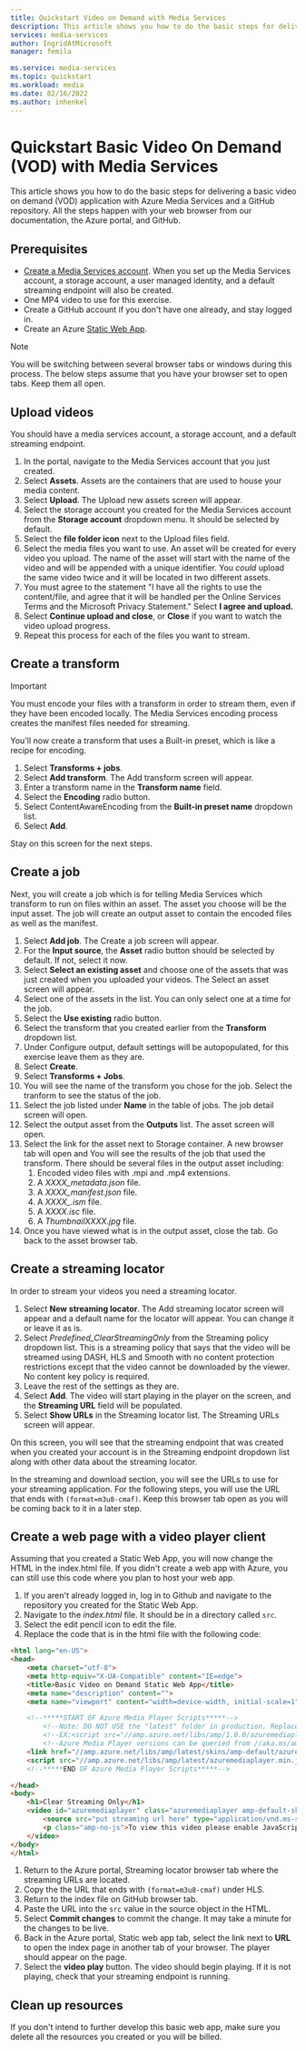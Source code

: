 ```yaml
---
title: Quickstart Video on Demand with Media Services 
description: This article shows you how to do the basic steps for delivering video on demand (VOD) with Azure Media Services.
services: media-services
author: IngridAtMicrosoft
manager: femila

ms.service: media-services
ms.topic: quickstart
ms.workload: media
ms.date: 02/16/2022
ms.author: inhenkel
---
```


# Quickstart Basic Video On Demand (VOD) with Media Services

This article shows you how to do the basic steps for delivering a basic video on demand (VOD) application with Azure Media Services and a GitHub repository.  All the steps happen with your web browser from our documentation, the Azure portal, and GitHub.

## Prerequisites

- [Create a Media Services account](account-create-how-to.md). When you set up the Media Services account, a storage account, a user managed identity, and a default streaming endpoint will also be created.
- One MP4 video to use for this exercise.
- Create a GitHub account if you don't have one already, and stay logged in.
- Create an Azure [Static Web App](//azure/static-web-apps/get-started-portal?tabs=vanilla-javascript).

> [!NOTE]
> You will be switching between several browser tabs or windows during this process. The below steps assume that you have your browser set to open tabs.  Keep them all open.

## Upload videos

You should have a media services account, a storage account, and a default streaming endpoint.  

1. In the portal, navigate to the Media Services account that you just created.
1. Select **Assets**. Assets are the containers that are used to house your media content.
1. Select **Upload**. The Upload new assets screen will appear.
1. Select the storage account you created for the Media Services account from the **Storage account** dropdown menu. It should be selected by default.
1. Select the **file folder icon** next to the Upload files field.
1. Select the media files you want to use. An asset will be created for every video you upload. The name of the asset will start with the name of the video and will be appended with a unique identifier. You *could* upload the same video twice and it will be located in two different assets.
1. You must agree to the statement "I have all the rights to use the content/file, and agree that it will be handled per the Online Services Terms and the Microsoft Privacy Statement." Select **I agree and upload.**
1. Select **Continue upload and close**, or **Close** if you want to watch the video upload progress.
1. Repeat this process for each of the files you want to stream.

## Create a transform

> [!IMPORTANT] 
> You must encode your files with a transform in order to stream them, even if they have been encoded locally.  The Media Services encoding process creates the manifest files needed for streaming.

You'll now create a transform that uses a Built-in preset, which is like a recipe for encoding.

1. Select **Transforms + jobs**.
1. Select **Add transform**. The Add transform screen will appear.
1. Enter a transform name in the **Transform name** field.
1. Select the **Encoding** radio button.
1. Select ContentAwareEncoding from the **Built-in preset name** dropdown list.
1. Select **Add**.

Stay on this screen for the next steps.

## Create a job

Next, you will create a job which is for telling Media Services which transform to run on files within an asset.  The asset you choose will be the input asset.  The job will create an output asset to contain the encoded files as well as the manifest.

1. Select **Add job**. The Create a job screen will appear.
1. For the **Input source**, the **Asset** radio button should be selected by default.  If not, select it now.
1. Select **Select an existing asset** and choose one of the assets that was just created when you uploaded your videos. The Select an asset screen will appear.
1. Select one of the assets in the list. You can only select one at a time for the job.
1. Select the **Use existing** radio button.
1. Select the transform that you created earlier from the **Transform** dropdown list.
1. Under Configure output, default settings will be autopopulated, for this exercise leave them as they are.
1. Select **Create**.
1. Select **Transforms + Jobs**.
1. You will see the name of the transform you chose for the job. Select the tranform to see the status of the job.
1. Select the job listed under **Name** in the table of jobs. The job detail screen will open.
1. Select the output asset from the **Outputs** list. The asset screen will open.
1. Select the link for the asset next to Storage container.  A new browser tab will open and You will see the results of the job that used the transform.  There should be several files in the output asset including:
    1. Encoded video files with .mpi and .mp4 extensions.
    1. A *XXXX_metadata.json* file.
    1. A *XXXX_manifest.json* file.
    1. A *XXXX_.ism* file.
    1. A *XXXX.isc* file.
    1. A *ThumbnailXXXX.jpg* file.
1. Once you have viewed what is in the output asset, close the tab. Go back to the asset browser tab.

## Create a streaming locator

In order to stream your videos you need a streaming locator.

1. Select **New streaming locator**. The Add streaming locator screen will appear and a default name for the locator will appear. You can change it or leave it as is.
1. Select *Predefined_ClearStreamingOnly* from the Streaming policy dropdown list. This is a streaming policy that says that the video will be streamed using DASH, HLS and Smooth with no content protection restrictions except that the video cannot be downloaded by the viewer. No content key policy is required.
1. Leave the rest of the settings as they are.
1. Select **Add**. The video will start playing in the player on the screen, and the **Streaming URL** field will be populated.
1. Select **Show URLs** in the Streaming locator list. The Streaming URLs screen will appear.

On this screen, you will see that the streaming endpoint that was created when you created your account is in the Streaming endpoint dropdown list along with other data about the streaming locator.

In the streaming and download section, you will see the URLs to use for your streaming application. For the following steps, you will use the URL that ends with `(format=m3u8-cmaf)`. Keep this browser tab open as you will be coming back to it in a later step.

## Create a web page with a video player client

Assuming that you created a Static Web App, you will now change the HTML in the index.html file. If you didn't create a web app with Azure, you can still use this code where you plan to host your web app.

1. If you aren't already logged in, log in to Github and navigate to the repository you created for the Static Web App.
1. Navigate to the *index.html* file.  It should be in a directory called `src`.
1. Select the edit pencil icon to edit the file.
1. Replace the code that is in the html file with the following code:

```html
<html lang="en-US">
<head>
    <meta charset="utf-8">
    <meta http-equiv="X-UA-Compatible" content="IE=edge">
    <title>Basic Video on Demand Static Web App</title>
    <meta name="description" content="">
    <meta name="viewport" content="width=device-width, initial-scale=1">

    <!--*****START OF Azure Media Player Scripts*****-->
        <!--Note: DO NOT USE the "latest" folder in production. Replace "latest" with a version number like "1.0.0"-->
        <!--EX:<script src="//amp.azure.net/libs/amp/1.0.0/azuremediaplayer.min.js"></script>-->
        <!--Azure Media Player versions can be queried from //aka.ms/ampchangelog-->
    <link href="//amp.azure.net/libs/amp/latest/skins/amp-default/azuremediaplayer.min.css" rel="stylesheet">
    <script src="//amp.azure.net/libs/amp/latest/azuremediaplayer.min.js"></script>
    <!--*****END OF Azure Media Player Scripts*****-->

</head>
<body>
    <h1>Clear Streaming Only</h1>
    <video id="azuremediaplayer" class="azuremediaplayer amp-default-skin amp-big-play-centered" controls autoplay width="640" height="400" poster="" data-setup='{}' tabindex="0">
        <source src="put streaming url here" type="application/vnd.ms-sstr+xml" />
        <p class="amp-no-js">To view this video please enable JavaScript, and consider upgrading to a web browser that supports HTML5 video</p>
    </video>
</body>
</html>
```

1. Return to the Azure portal, Streaming locator browser tab where the streaming URLs are located.
1. Copy the the URL that ends with `(format=m3u8-cmaf)` under HLS.
1. Return to the index file on GitHub browser tab.
1. Paste the URL into the `src` value in the source object in the HTML.
1. Select **Commit changes** to commit the change. It may take a minute for the changes to be live.
1. Back in the Azure portal, Static web app tab, select the link next to **URL** to open the index page in another tab of your browser. The player should appear on the page.
1. Select the **video play** button. The video should begin playing. If it is not playing, check that your streaming endpoint is running.

## Clean up resources

If you don't intend to further develop this basic web app, make sure you delete all the resources you created or you will be billed.